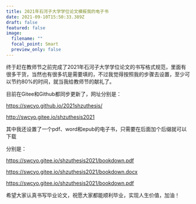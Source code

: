 ```yaml
---
title: 2021年石河子大学学位论文模板我的电子书
date: 2021-09-10T15:50:33.389Z
draft: false
featured: false
image:
  filename: ""
  focal_point: Smart
  preview_only: false
---
```

终于赶在教师节之前完成了2021年石河子大学学位论文的书写格式规范，里面有很多干货，当然也有很多坑是需要填的，不过我觉得按照我的步骤去设置，至少可以节约80%的时间，就当我给教师节的献礼了。

目前在Gitee和Github都同步更新了，网址分别是：

<https://swcyo.github.io/2021shzuthesis/>

<http://swcyo.gitee.io/shzuthesis2021>

其中我还设置了一个pdf、word和epub的电子书，只需要在后面加个后缀就可以下载

分别是：

<https://swcyo.gitee.io/shzuthesis2021/bookdown.pdf>

<https://swcyo.gitee.io/shzuthesis2021/bookdown.docx>

<https://swcyo.gitee.io/shzuthesis2021/bookdown.pdf>

希望大家认真书写毕业论文，祝愿大家都能顺利毕业，实现人生价值，加油！